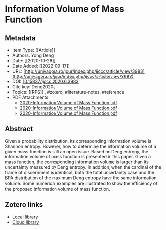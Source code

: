 # Information Volume of Mass Function

## Metadata

* Item Type: [[Article]]
* Authors: Yong Deng
* Date: [[2020-10-26]]
* Date Added: [[2022-09-17]]
* URL: [http://univagora.ro/jour/index.php/ijccc/article/view/3983](http://univagora.ro/jour/index.php/ijccc/article/view/3983)
* DOI: [10.15837/ijccc.2020.6.3983](https://doi.org/10.15837/ijccc.2020.6.3983)
* Cite key: Deng2020a
* Topics: [[RPS]]
, #zotero, #literature-notes, #reference
* PDF Attachments
	- [2020-Information Volume of Mass Function.pdf](zotero://open-pdf/library/items/F3CVXQ6B)
	- [2020-Information Volume of Mass Function.pdf](zotero://open-pdf/library/items/7TJ5YHHV)
	- [2020-Information Volume of Mass Function.pdf](zotero://open-pdf/library/items/DLJ9UA9E)

## Abstract

Given a probability distribution, its corresponding information volume is Shannon entropy. However, how to determine the information volume of a given mass function is still an open issue. Based on Deng entropy, the information volume of mass function is presented in this paper. Given a mass function, the corresponding information volume is larger than its uncertainty measured by Deng entropy. In addition, when the cardinal of the frame of discernment is identical, both the total uncertainty case and the BPA distribution of the maximum Deng entropy have the same information volume. Some numerical examples are illustrated to show the eﬃciency of the proposed information volume of mass function.


##  Zotero links
* [Local library](zotero://select/items/1_R8JQ3M6H)
* [Cloud library](http://zotero.org/users/10099416/items/R8JQ3M6H)

